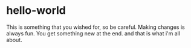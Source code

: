 # hello-world
This is something that you wished for, so be careful.
Making changes is always fun. You get something new at the end. and that is what i'm all about.
